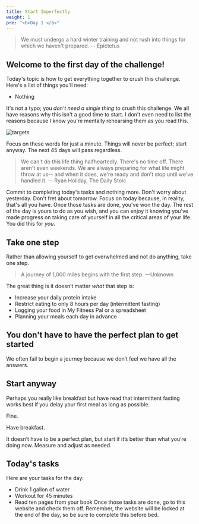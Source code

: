 ```yaml
---
title: Start Imperfectly
weight: 1
pre: "<b>Day 1 </b>"
---
```


> We must undergo a hard winter training and not rush into things for which we haven't prepared.
> -- Epictetus

## Welcome to the first day of the challenge!

Today's topic is how to get everything together to crush this challenge. Here's a list of things you'll need:

- Nothing
  
It's not a typo; you _don't need a single thing_ to crush this challenge. We all have reasons why this isn't a good time to start. I don't even need to list the reasons because I know you're mentally rehearsing them as you read this. 
 
![targets](/images/stop.png)

Focus on these words for just a minute. Things will never be perfect; start anyway. The next 45 days will pass regardless.

>We can't do this life thing halfheartedly. There's no time off. There aren't even weekends. We are always preparing for what life might throw at us-- and when it does, we're ready and don't stop until we've handled it.
> -- Ryan Holiday, The Daily Stoic

Commit to completing today's tasks and nothing more. Don't worry about yesterday. Don't fret about tomorrow. Focus on today because, in reality, that's all you have. Once those tasks are done, you've won the day. The rest of the day is yours to do as you wish, and you can enjoy it knowing you've made progress on taking care of yourself in all the critical areas of your life. You did this for _you_.

## Take one step

Rather than allowing yourself to get overwhelmed and not do anything, take one step.

>A journey of 1,000 miles begins with the first step.
>—Unknown

The great thing is it doesn’t matter _what_ that step is:
- Increase your daily protein intake
- Restrict eating to only 8 hours per day (intermittent fasting)
- Logging your food in My Fitness Pal or a spreadsheet
- Planning your meals each day in advance

## You don't have to have the perfect plan to get started

We often fail to begin a journey because we don’t feel we have all the answers. 

## Start anyway

Perhaps you really like breakfast but have read that intermittent fasting works best if you delay your first meal as long as possible.

Fine.

Have breakfast.

It doesn’t have to be a perfect plan, but start if it’s better than what you’re doing now. Measure and adjust as needed.

## Today's tasks

Here are your tasks for the day:
- Drink 1 gallon of water
- Workout for 45 minutes
- Read ten pages from your book
  Once those tasks are done, go to this website and check them off. Remember, the website will be locked at the end of the day, so be sure to complete this before bed.
